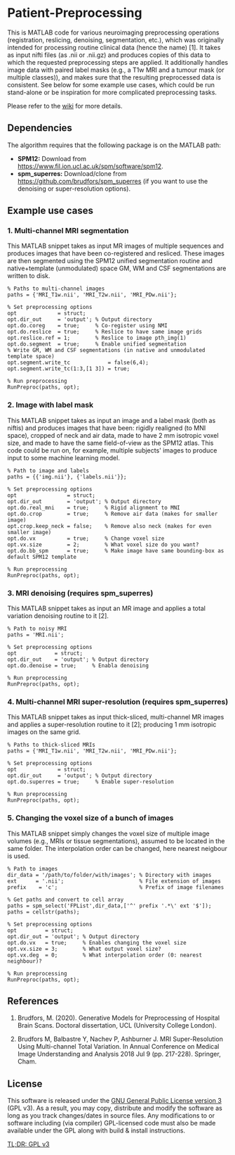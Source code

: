 # Patient-Preprocessing

This is MATLAB code for various neuroimaging preprocessing operations (registration, reslicing, denoising, segmentation, etc.), which was originally intended for processing routine clinical data (hence the name) [1]. It takes as input nifti files (as .nii or .nii.gz) and produces copies of this data to which the requested preprocessing steps are applied. It additionally handles image data with paired label masks (e.g., a T1w MRI and a tumour mask (or multiple classes)), and makes sure that the resulting preprocessed data is consistent. See below for some example use cases, which could be run stand-alone or be inspiration for more complicated preprocessing tasks.

Please refer to the [wiki](home) for more details.

## Dependencies

The algorithm requires that the following package is on the MATLAB path:
* **SPM12:** Download from https://www.fil.ion.ucl.ac.uk/spm/software/spm12.
* **spm_superres:** Download/clone from https://github.com/brudfors/spm_superres (if you want to use the denoising or super-resolution options).

## Example use cases

### 1. Multi-channel MRI segmentation

This MATLAB snippet takes as input MR images of multiple sequences and produces images that have been co-registered and resliced. These images are then segmented using the SPM12 unified segmentation routine and native+template (unmodulated) space GM, WM and CSF segmentations are written to disk.
```
% Paths to multi-channel images
paths = {'MRI_T1w.nii', 'MRI_T2w.nii', 'MRI_PDw.nii'};

% Set preprocessing options
opt             = struct;    
opt.dir_out     = 'output'; % Output directory
opt.do.coreg    = true;     % Co-register using NMI
opt.do.reslice  = true;     % Reslice to have same image grids
opt.reslice.ref = 1;        % Reslice to image pth_img(1)
opt.do.segment  = true;     % Enable unified segmentation
% Write GM, WM and CSF segmentations (in native and unmodulated template space)
opt.segment.write_tc            = false(6,4);  
opt.segment.write_tc(1:3,[1 3]) = true;

% Run preprocessing
RunPreproc(paths, opt);
```

### 2. Image with label mask

This MATLAB snippet takes as input an image and a label mask (both as niftis) and produces images that have been: rigidly realigned (to MNI space), cropped of neck and air data, made to have 2 mm isotropic voxel size, and made to have the same field-of-view as the SPM12 atlas. This code could be run on, for example, multiple subjects' images to produce input to some machine learning model.
```
% Path to image and labels
paths = {{'img.nii'}, {'labels.nii'}};

% Set preprocessing options
opt                = struct;    
opt.dir_out        = 'output'; % Output directory
opt.do.real_mni    = true;     % Rigid alignment to MNI
opt.do.crop        = true;     % Remove air data (makes for smaller image)
opt.crop.keep_neck = false;    % Remove also neck (makes for even smaller image)
opt.do.vx          = true;     % Change voxel size
opt.vx.size        = 2;        % What voxel size do you want?
opt.do.bb_spm      = true;     % Make image have same bounding-box as default SPM12 template
  
% Run preprocessing
RunPreproc(paths, opt);
```

### 3. MRI denoising (requires spm_superres)

This MATLAB snippet takes as input an MR image and applies a total variation denoising routine to it [2].
```
% Path to noisy MRI
paths = 'MRI.nii';

% Set preprocessing options
opt            = struct;    
opt.dir_out    = 'output'; % Output directory
opt.do.denoise = true;     % Enabla denoising
    
% Run preprocessing
RunPreproc(paths, opt);
```

### 4. Multi-channel MRI super-resolution (requires spm_superres)

This MATLAB snippet takes as input thick-sliced, multi-channel MR images and applies a super-resolution routine to it [2]; producing 1 mm isotropic images on the same grid.
```
% Paths to thick-sliced MRIs
paths = {'MRI_T1w.nii', 'MRI_T2w.nii', 'MRI_PDw.nii'};

% Set preprocessing options
opt             = struct;    
opt.dir_out     = 'output'; % Output directory
opt.do.superres = true;     % Enable super-resolution
    
% Run preprocessing
RunPreproc(paths, opt);
```

### 5. Changing the voxel size of a bunch of images

This MATLAB snippet simply changes the voxel size of multiple image volumes (e.g., MRIs or tissue segmentations), assumed to be located in the same folder. The interpolation order can be changed, here nearest neigbour is used.
```
% Path to images
dir_data = '/path/to/folder/with/images'; % Directory with images
ext      = '.nii';                        % File extension of images
prefix    = 'c';                          % Prefix of image filenames

% Get paths and convert to cell array
paths = spm_select('FPList',dir_data,['^' prefix '.*\' ext '$']);
paths = cellstr(paths);

% Set preprocessing options
opt         = struct;    
opt.dir_out = 'output'; % Output directory
opt.do.vx   = true;     % Enables changing the voxel size
opt.vx.size = 3;        % What output voxel size?
opt.vx.deg  = 0;        % What interpolation order (0: nearest neighbour)?

% Run preprocessing
RunPreproc(paths, opt);
```

## References

1. Brudfors, M. (2020). 
Generative Models for Preprocessing of Hospital Brain Scans.
Doctoral dissertation, UCL (University College London).

2. Brudfors M, Balbastre Y, Nachev P, Ashburner J.
MRI Super-Resolution Using Multi-channel Total Variation.
In Annual Conference on Medical Image Understanding and Analysis
2018 Jul 9 (pp. 217-228). Springer, Cham.    

## License

This software is released under the [GNU General Public License version 3](LICENSE) (GPL v3). As a result, you may copy, distribute and modify the software as long as you track changes/dates in source files. Any modifications to or software including (via compiler) GPL-licensed code must also be made available under the GPL along with build & install instructions.

[TL;DR: GPL v3](https://tldrlegal.com/license/gnu-general-public-license-v3-(gpl-3))
